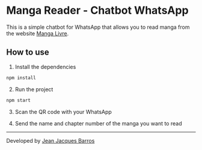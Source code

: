 # Manga Reader - Chatbot WhatsApp

This is a simple chatbot for WhatsApp that allows you to read manga from the website [Manga Livre](https://mangalivre.net/).

## How to use

1. Install the dependencies

```bash
npm install
```

2. Run the project

```bash
npm start
```

3. Scan the QR code with your WhatsApp

4. Send the name and chapter number of the manga you want to read

---
Developed by [Jean Jacques Barros](http://github.com/jjeanjacques10)
